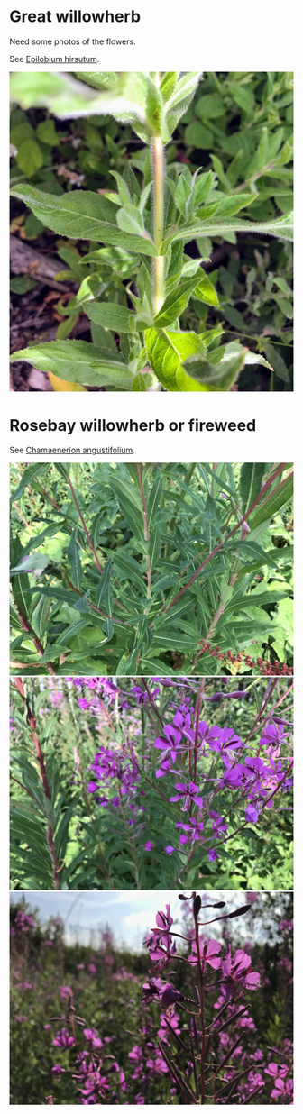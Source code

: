# Great willowherb

Need some photos of the flowers. 

See [Epilobium hirsutum](https://en.wikipedia.org/wiki/Epilobium_hirsutum).

![](IMG_2715.JPG)

# Rosebay willowherb or fireweed

See [Chamaenerion angustifolium](https://en.wikipedia.org/wiki/Chamaenerion_angustifolium).

![](IMG_3102.JPG)
![](IMG_3101.JPG)
![](IMG_3099.JPG)
